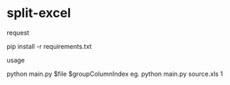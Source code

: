 # split-excel
request 

pip install -r requirements.txt

usage

python main.py $file $groupColumnIndex
eg. python main.py source.xls 1

